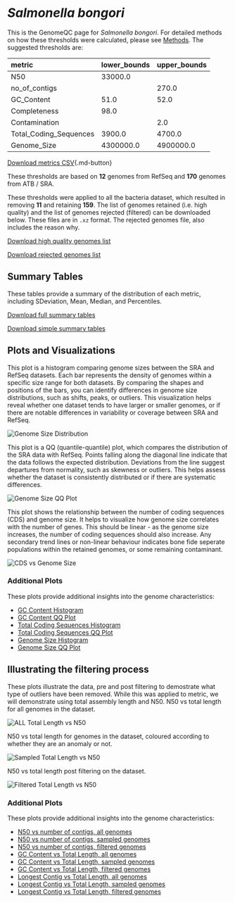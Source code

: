 # *Salmonella bongori*

This is the GenomeQC page for *Salmonella bongori*. For detailed methods on how these thresholds were calculated, please see [Methods](../../methods.md).
The suggested thresholds are: 

| metric                 | lower_bounds   | upper_bounds   |
|:-----------------------|:---------------|:---------------|
| N50                    | 33000.0        |                |
| no_of_contigs          |                | 270.0          |
| GC_Content             | 51.0           | 52.0           |
| Completeness           | 98.0           |                |
| Contamination          |                | 2.0            |
| Total_Coding_Sequences | 3900.0         | 4700.0         |
| Genome_Size            | 4300000.0      | 4900000.0      |

[Download metrics CSV](Salmonella_bongori_metrics.csv){.md-button}


These thresholds are based on **12** genomes from RefSeq and **170** genomes from ATB / SRA.

These thresholds were applied to all the bacteria dataset, which resulted in removing **11** and retaining **159**.
The list of genomes retained (i.e. high quality) and the list of genomes rejected (filtered) can be downloaded below. These files are in `.xz` format. The rejected genomes file, also includes the reason why.

[Download high quality genomes list](Salmonella_bongori_high_quality_genomes.csv.xz)


[Download rejected genomes list](Salmonella_bongori_filtered_out_genomes.csv.xz)



## Summary Tables
These tables provide a summary of the distribution of each metric, including SDeviation, Mean, Median, and Percentiles.

[Download full summary tables](summary.csv)

[Download simple summary tables](selected_summary.csv)

## Plots and Visualizations

This plot is a histogram comparing genome sizes between the SRA and RefSeq datasets. Each bar represents the density of genomes within a specific size range for both datasets. By comparing the shapes and positions of the bars, you can identify differences in genome size distributions, such as shifts, peaks, or outliers. This visualization helps reveal whether one dataset tends to have larger or smaller genomes, or if there are notable differences in variability or coverage between SRA and RefSeq.

![Genome Size Distribution](Genome_Size_refseq_histogram_kde.png)

This plot is a QQ (quantile-quantile) plot, which compares the distribution of the SRA data with RefSeq. Points falling along the diagonal line indicate that the data follows the expected distribution. Deviations from the line suggest departures from normality, such as skewness or outliers. This helps assess whether the dataset is consistently distributed or if there are systematic differences.

![Genome Size QQ Plot](Genome_Size_refseq_qqplot.png)

This plot shows the relationship between the number of coding sequences (CDS) and genome size. It helps to visualize how genome size correlates with the number of genes. This should be linear - as the genome size increases, the number of coding sequences should also increase. Any secondary trend lines or non-linear behaviour indicates bone fide seperate populations within the retained genomes, or some remaining contaminant. 

![CDS vs Genome Size](Salmonella_bongori_CDS_vs_Genome_Size.png)

### Additional Plots

These plots provide additional insights into the genome characteristics:

- [GC Content Histogram](GC_Content_refseq_histogram_kde.png)
- [GC Content QQ Plot](GC_Content_refseq_qqplot.png)
- [Total Coding Sequences Histogram](Total_Coding_Sequences_refseq_histogram_kde.png)
- [Total Coding Sequences QQ Plot](Total_Coding_Sequences_refseq_qqplot.png)
- [Genome Size Histogram](Genome_Size_refseq_histogram_kde.png)
- [Genome Size QQ Plot](Genome_Size_refseq_qqplot.png)
## Illustrating the filtering process
These plots illustrate the data, pre and post filtering to demostrate what type of outliers have been removed. While this was applied to metric, we will demonstrate using total assembly length and N50.
N50 vs total length for all genomes in the dataset.

![ALL Total Length vs N50](Salmonella_bongori_all_total_length_N50.png)

N50 vs total length for genomes in the dataset, coloured according to whether they are an anomaly or not.

![Sampled Total Length vs N50](Salmonella_bongori_sample_total_length_N50.png)

N50 vs total length post filtering on the dataset.

![Filtered Total Length vs N50](Salmonella_bongori_filt_total_length_N50.png)

### Additional Plots

These plots provide additional insights into the genome characteristics:

- [N50 vs number of contigs, all genomes](Salmonella_bongori_all_N50_number.png)
- [N50 vs number of contigs, sampled genomes](Salmonella_bongori_sample_N50_number.png)
- [N50 vs number of contigs, filtered genomes](Salmonella_bongori_filt_N50_number.png)
- [GC Content vs Total Length, all genomes](Salmonella_bongori_all_total_length_GC_Content.png)
- [GC Content vs Total Length, sampled genomes](Salmonella_bongori_sample_total_length_GC_Content.png)
- [GC Content vs Total Length, filtered genomes](Salmonella_bongori_filt_total_length_GC_Content.png)
- [Longest Contig vs Total Length, all genomes](Salmonella_bongori_all_total_length_longest.png)
- [Longest Contig vs Total Length, sampled genomes](Salmonella_bongori_sample_total_length_longest.png)
- [Longest Contig vs Total Length, filtered genomes](Salmonella_bongori_filt_total_length_longest.png)
